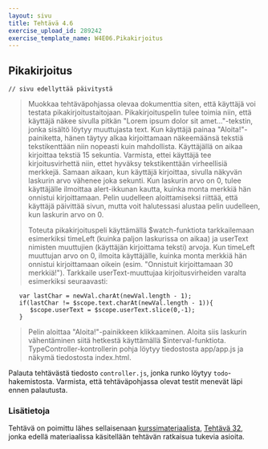 ```yaml
---
layout: sivu
title: Tehtävä 4.6
exercise_upload_id: 289242
exercise_template_name: W4E06.Pikakirjoitus
---
```


## Pikakirjoitus

~~~
// sivu edellyttää päivitystä
~~~

> Muokkaa tehtäväpohjassa olevaa dokumenttia siten, että käyttäjä voi testata pikakirjoitustaitojaan. Pikakirjoituspelin tulee toimia niin, että käyttäjä näkee sivulla pitkän "Lorem ipsum dolor sit amet..."-tekstin, jonka sisältö löytyy muuttujasta text. Kun käyttäjä painaa "Aloita!"-painiketta, hänen täytyy alkaa kirjoittamaan näkeemäänsä tekstiä tekstikenttään niin nopeasti kuin mahdollista. Käyttäjällä on aikaa kirjoittaa tekstiä 15 sekuntia. Varmista, ettei käyttäjä tee kirjoitusvirhettä niin, ettet hyväksy tekstikenttään virheellisiä merkkejä. Samaan aikaan, kun käyttäjä kirjoittaa, sivulla näkyvän laskurin arvo vähenee joka sekunti. Kun laskurin arvo on 0, tulee käyttäjälle ilmoittaa alert-ikkunan kautta, kuinka monta merkkiä hän onnistui kirjoittamaan. Pelin uudelleen aloittamiseksi riittää, että käyttäjä päivittää sivun, mutta voit halutessasi alustaa pelin uudelleen, kun laskurin arvo on 0.
> 
> Toteuta pikakirjoituspeli käyttämällä $watch-funktiota tarkkailemaan esimerkiksi timeLeft (kuinka paljon laskurissa on aikaa) ja userText nimisten muuttujien (käyttäjän kirjoittama teksti) arvoja. Kun timeLeft muuttujan arvo on 0, ilmoita käyttäjälle, kuinka monta merkkiä hän onnistui kirjoittamaan oikein (esim. "Onnistuit kirjoittamaan 30 merkkiä!"). Tarkkaile userText-muuttujaa kirjoitusvirheiden varalta esimerkiksi seuraavasti:

~~~
   var lastChar = newVal.charAt(newVal.length - 1);
   if(lastChar != $scope.text.charAt(newVal.length - 1)){
      $scope.userText = $scope.userText.slice(0,-1);
   }
~~~ 
 
> Pelin aloittaa "Aloita!"-painikkeen klikkaaminen. Aloita siis laskurin vähentäminen siitä hetkestä käyttämällä $interval-funktiota. TypeController-kontrollerin pohja löytyy tiedostosta app/app.js ja näkymä tiedostosta index.html. 

Palauta tehtävästä tiedosto `controller.js`, jonka runko löytyy `todo`-hakemistosta. Varmista, että tehtäväpohjassa olevat testit menevät läpi ennen palautusta.

### Lisätietoja

Tehtävä on poimittu lähes sellaisenaan [kurssimateriaalista]({{site.baseurl}}/weso/),
[Tehtävä 32]({{site.baseurl}}/weso/#vk-4-t32), jonka edellä materiaalissa käsitellään tehtävän ratkaisua tukevia asioita.

